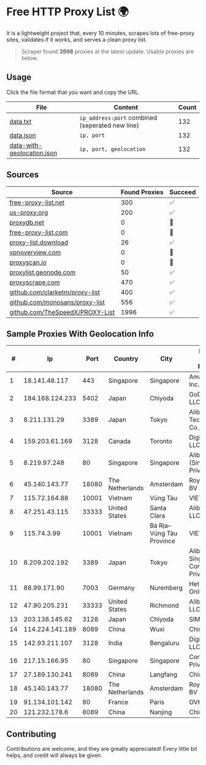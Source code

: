 
# Free HTTP Proxy List 🌍

It is a lightweight project that, every 10 minutes, scrapes lots of free-proxy sites, validates if it works, and serves a clean proxy list.


> Scraper found **3998** proxies at the latest update. Usable proxies are below.

## Usage

Click the file format that you want and copy the URL.


|File|Content|Count|
|----|-------|-----|
|[data.txt](https://raw.githubusercontent.com/themiralay/Proxy-List-World/master/data.txt)|`ip_address:port` combined (seperated new line)|132|
|[data.json](https://raw.githubusercontent.com/themiralay/Proxy-List-World/master/data.json)|`ip, port`|132|
|[data-with-geolocation.json](https://raw.githubusercontent.com/themiralay/Proxy-List-World/master/data-with-geolocation.json)|`ip, port, geolocation`|132|

## Sources

|Source|Found Proxies|Succeed|
|------|-------------|-------|
|[free-proxy-list.net](https://free-proxy-list.net)|300|✅|
|[us-proxy.org](https://www.us-proxy.org)|200|✅|
|[proxydb.net](http://proxydb.net)|0|🚫|
|[free-proxy-list.com](https://free-proxy-list.com/?page=&port=&type%5B%5D=http&type%5B%5D=https&up_time=0&search=Search)|0|🚫|
|[proxy-list.download](https://www.proxy-list.download/HTTP)|26|✅|
|[vpnoverview.com](https://vpnoverview.com/privacy/anonymous-browsing/free-proxy-servers)|0|🚫|
|[proxyscan.io](https://www.proxyscan.io)|0|🚫|
|[proxylist.geonode.com](https://proxylist.geonode.com/api/proxy-list?limit=300&page=1&sort_by=lastChecked&sort_type=desc&protocols=http,https)|50|✅|
|[proxyscrape.com](https://api.proxyscrape.com/v2/?request=displayproxies&protocol=http&timeout=10000&country=all&ssl=all&anonymity=all)|470|✅|
|[github.com/clarketm/proxy-list](https://raw.githubusercontent.com/clarketm/proxy-list/master/proxy-list-raw.txt)|400|✅|
|[github.com/monosans/proxy-list](https://raw.githubusercontent.com/monosans/proxy-list/main/proxies/http.txt)|556|✅|
|[github.com/TheSpeedX/PROXY-List](https://raw.githubusercontent.com/TheSpeedX/PROXY-List/master/http.txt)|1996|✅|


## Sample Proxies With Geolocation Info

|#|Ip|Port|Country|City|Internet Service Provider|
|-|--|----|-------|----|-------------------------|
|1|18.141.48.117|443|Singapore|Singapore|Amazon.com, Inc.|
|2|184.168.124.233|5402|Japan|Chiyoda|GoDaddy.com, LLC|
|3|8.211.131.29|3389|Japan|Tokyo|Alibaba (US) Technology Co., Ltd.|
|4|159.203.61.169|3128|Canada|Toronto|DigitalOcean, LLC|
|5|8.219.97.248|80|Singapore|Singapore|Alibaba Cloud (Singapore) Private Limited|
|6|45.140.143.77|18080|The Netherlands|Amsterdam|RoyaleHosting BV|
|7|115.72.164.88|10001|Vietnam|Vũng Tàu|VIETELmetro|
|8|47.251.43.115|33333|United States|Santa Clara|Alibaba Cloud LLC|
|9|115.74.3.99|10001|Vietnam|Bà Rịa–Vũng Tàu Province|VIETELxdsl|
|10|8.209.202.192|3389|Japan|Tokyo|Alibaba.com Singapore E-Commerce Private Limited|
|11|88.99.171.90|7003|Germany|Nuremberg|Hetzner Online GmbH|
|12|47.90.205.231|33333|United States|Richmond|Alibaba.com LLC|
|13|203.138.145.62|3128|Japan|Chiyoda|SIMPLEIA|
|14|114.224.141.189|8089|China|Wuxi|Chinanet|
|15|142.93.211.107|3128|India|Bengaluru|DigitalOcean, LLC|
|16|217.15.166.95|80|Singapore|Singapore|Contabo Asia Private Limited|
|17|27.189.130.241|8089|China|Langfang|Chinanet|
|18|45.140.143.77|18080|The Netherlands|Amsterdam|RoyaleHosting BV|
|19|91.134.101.142|80|France|Paris|OVH SAS|
|20|121.232.178.6|8089|China|Nanjing|Chinanet|



## Contributing

Contributions are welcome, and they are greatly appreciated! Every
little bit helps, and credit will always be given.

